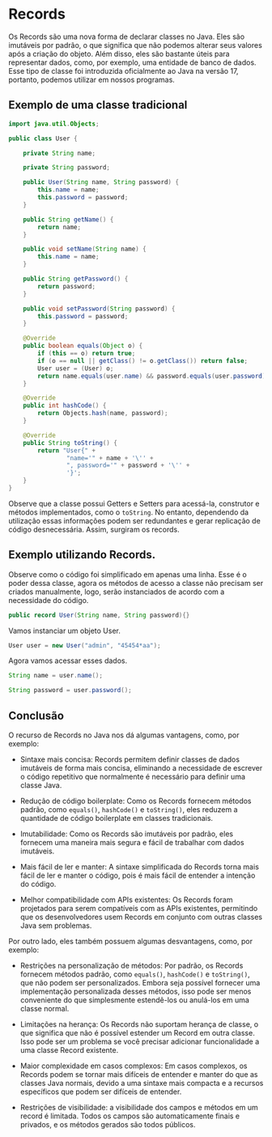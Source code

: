 # Records

Os Records são uma nova forma de declarar classes no Java. Eles são imutáveis por padrão, o que significa que não podemos alterar seus valores após a criação do objeto. Além disso, eles são bastante úteis para representar dados, como, por exemplo, uma entidade de banco de dados. Esse tipo de classe foi introduzida oficialmente ao Java na versão 17, portanto, podemos utilizar em nossos programas.


## Exemplo de uma classe tradicional

```java
import java.util.Objects;

public class User {

    private String name;

    private String password;

    public User(String name, String password) {
        this.name = name;
        this.password = password;
    }

    public String getName() {
        return name;
    }

    public void setName(String name) {
        this.name = name;
    }

    public String getPassword() {
        return password;
    }

    public void setPassword(String password) {
        this.password = password;
    }

    @Override
    public boolean equals(Object o) {
        if (this == o) return true;
        if (o == null || getClass() != o.getClass()) return false;
        User user = (User) o;
        return name.equals(user.name) && password.equals(user.password);
    }

    @Override
    public int hashCode() {
        return Objects.hash(name, password);
    }

    @Override
    public String toString() {
        return "User{" +
                "name='" + name + '\'' +
                ", password='" + password + '\'' +
                '}';
    }
}

```

Observe que a classe possui Getters e Setters para acessá-la, construtor e métodos implementados, como o `toString`. No entanto, dependendo da utilização essas informações podem ser redundantes e gerar replicação de código desnecessária. Assim, surgiram os records.

## Exemplo utilizando Records.

Observe como o código foi simplificado em apenas uma linha. Esse é o poder dessa classe, agora os métodos de acesso a classe não precisam ser criados manualmente, logo, serão instanciados de acordo com a necessidade do código.
```java
public record User(String name, String password){}
```

Vamos instanciar um objeto User.

```java
User user = new User("admin", "45454*aa");
```

Agora vamos acessar esses dados.

```java
String name = user.name();

String password = user.password();

```
## Conclusão

O recurso de Records no Java nos dá algumas vantagens, como, por exemplo:

- Sintaxe mais concisa: Records permitem definir classes de dados imutáveis de forma mais concisa, eliminando a necessidade de escrever o código repetitivo que normalmente é necessário para definir uma classe Java.

- Redução de código boilerplate: Como os Records fornecem métodos padrão, como `equals()`, `hashCode()` e `toString()`, eles reduzem a quantidade de código boilerplate em classes tradicionais.

- Imutabilidade: Como os Records são imutáveis por padrão, eles fornecem uma maneira mais segura e fácil de trabalhar com dados imutáveis.

- Mais fácil de ler e manter: A sintaxe simplificada do Records torna mais fácil de ler e manter o código, pois é mais fácil de entender a intenção do código.

- Melhor compatibilidade com APIs existentes: Os Records foram projetados para serem compatíveis com as APIs existentes, permitindo que os desenvolvedores usem
Records em conjunto com outras classes Java sem problemas.


Por outro lado, eles também possuem algumas desvantagens, como, por exemplo:

- Restrições na personalização de métodos: Por padrão, os Records fornecem métodos padrão, como `equals()`, `hashCode()` e `toString()`, que não podem ser personalizados. Embora seja possível fornecer uma implementação personalizada desses métodos, isso pode ser menos conveniente do que simplesmente estendê-los ou anulá-los em uma classe normal.

- Limitações na herança: Os Records não suportam herança de classe, o que significa que não é possível estender um Record em outra classe. Isso pode ser um problema se você precisar adicionar funcionalidade a uma classe Record existente.

- Maior complexidade em casos complexos: Em casos complexos, os Records podem se tornar mais difíceis de entender e manter do que as classes Java normais, devido a uma sintaxe mais compacta e a recursos específicos que podem ser difíceis de entender.

- Restrições de visibilidade: a visibilidade dos campos e métodos em um record é limitada. Todos os campos são automaticamente finais e privados, e os métodos gerados são todos públicos.